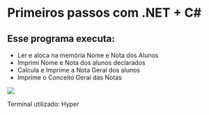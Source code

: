 # Primeiros passos com .NET + C#

## Esse programa executa:

- Ler e aloca na memória Nome e Nota dos Alunos
- Imprimi Nome e Nota dos alunos declarados
- Calcula e Imprime a Nota Geral dos alunos
- Imprime o Conceito Geral das Notas

<img src="https://github.com/tayhsn/Revisao.NET/blob/main/terminal.png?raw=true">

Terminal utilizado: Hyper
